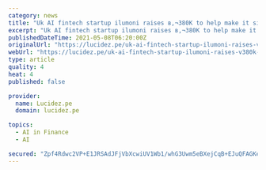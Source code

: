```yaml
---
category: news
title: "Uk AI fintech startup ilumoni raises в‚¬380K to help make it simple for individuals to borrow really"
excerpt: "Uk AI fintech startup ilumoni raises в‚¬380K to help make it simple for individuals to borrow really | Lucidez.pe La claridad de la información"
publishedDateTime: 2021-05-08T06:20:00Z
originalUrl: "https://lucidez.pe/uk-ai-fintech-startup-ilumoni-raises-v380k-to-4/"
webUrl: "https://lucidez.pe/uk-ai-fintech-startup-ilumoni-raises-v380k-to-4/"
type: article
quality: 4
heat: 4
published: false

provider:
  name: Lucidez.pe
  domain: lucidez.pe

topics:
  - AI in Finance
  - AI

secured: "Zpf4Rdwc2VP+E1JRSAdJFjVbXcwiUV1Wb1/whG3Uwm5eBXejCqB+EJuQFAGKeMejNb8fcIiwoDJGxJVNXai8VB/ZNff1QxQSi3BO0B4sZhdKbC7QYkMikt30CNEJ6Je8rmLcbiID9XoRBLOxvhMcT+g1zQARLzyfKp2zEZkx3ri0j87pnYdvlBKm3N9D+cGbjC97tpVjxqFVP0Y+a+rpVfFrZO7CgWcVnO69FjIyCdOOnS5y5IAt4X4Ms/8L15uoYmCIKqlPMjeWaiQ4k4xagun9qI43nZ4mPaV5meKm6+mF+5za5hlfjpFp+6RTAOhOgPhvD76/u6/VY6ZnN3jEBgBGniqyizHYhct1vIkceEk=;kiDYWlQCh/ocjCn/h7wVmA=="
---
```


